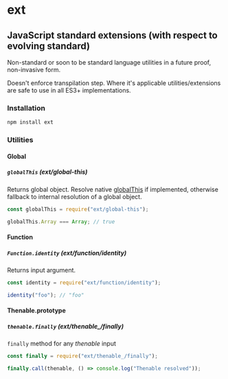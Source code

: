 # ext

## JavaScript standard extensions (with respect to evolving standard)

Non-standard or soon to be standard language utilities in a future proof, non-invasive form.

Doesn't enforce transpilation step. Where it's applicable utilities/extensions are safe to use in all ES3+ implementations.

### Installation

```bash
npm install ext
```

### Utilities

#### Global

##### `globalThis` _(ext/global-this)_

Returns global object. Resolve native [globalThis](https://github.com/tc39/proposal-global) if implemented, otherwise fallback to internal resolution of a global object.

```javascript
const globalThis = require("ext/global-this");

globalThis.Array === Array; // true
```

#### Function

##### `Function.identity` _(ext/function/identity)_

Returns input argument.

```javascript
const identity = require("ext/function/identity");

identity("foo"); // "foo"
```

#### Thenable.prototype

##### `thenable.finally` _(ext/thenable\_/finally)_

`finally` method for any _thenable_ input

```javascript
const finally = require("ext/thenable_/finally");

finally.call(thenable, () => console.log("Thenable resolved"));
```
